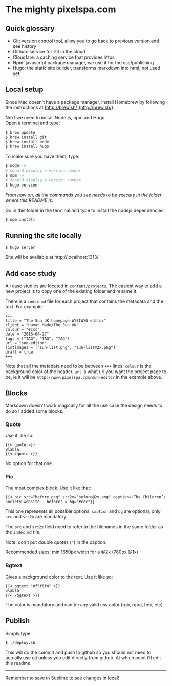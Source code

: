 # The mighty pixelspa.com

## Quick glossary
- Git: version control tool, allow you to go back to previous version and see history
- Github: service for Git in the cloud
- Cloudfare: a caching service that provides https
- Npm: javascript package manager, we use it for the css/publishing
- Hugo: the static site builder, transforms markdown into html, not used yet


## Local setup
Since Mac doesn't have a package manager, install Homebrew by following the instructions at [http://brew.sh/](http://brew.sh/).

Next we need to install Node.js, npm and Hugo.  
Open a terminal and type:

```bash
$ brew update
$ brew install git
$ brew install node
$ brew install hugo
```

To make sure you have them, type:

```bash
$ node -v
# should display a version number
$ npm -v
# should display a version number
$ hugo version
```

*From now on, all the commands you see needs to be execute in the folder where this README is.*

Go in this folder in the terminal and type to install the nodejs dependencies:

```bash
$ npm install
```

## Running the site locally
```bash
$ hugo server
```
Site will be available at http://localhost:1313/

## Add case study
All case studies are located in `content/projects`.
The easiest way to add a new project is to copy one of the existing folder and rename it.

There is a `index.md` file for each project that contains the metadata and the text. For example:

```
+++
title = "The Sun UK homepage WYSIWYG editor"
client = "Human Made/The Sun UK"
colour = "#ccc"
date = "2016-04-27"
tags = ["TAG", "TAG", "TAG"]
url = "sun-editor"
listimages = ["sun-list.png", "sun-list@2x.png"]
draft = true
+++
```
Note that all the metadata need to be between `+++` lines.
`colour` is the background color of the header. `url` is what url you want the project page to be, ie it will be `http://www.pixelspa.com/sun-editor` in the example above.

## Blocks
Markdown doesn't work magically for all the use case the design needs to do so I added some blocks.

### Quote
Use it like so:
```
{{< quote >}}
Blabla
{{< /quote >}}
```
No option for that one.

### Pic
The most complex block. Use it like that:

```
{{< pic src="before.png" src2x="before@2x.png" caption="The Children’s Society website - before" > bg="#ccc"}}
```

This one represents all possible options, `caption` and `bg` are optional, only `src` and `src2x` are mandatory.

The `src` and `src2x` field need to refer to the filenames in the same folder as the `index.md` file.

Note: don't put double quotes (`"`) in the caption.

Recommended sizes: min 1650px width for a @2x (780px @1x)

### Bgtext
Gives a background color to the text. Use it like so:
```
{{< bgtext "#f5f6f4" >}}
blabla
{{< /bgtext >}}
```

The color is mandatory and can be any valid css color (rgb, rgba, hex, etc).

## Publish
Simply type:

```bash
$ ./deploy.sh
```

This will do the commit and push to github so you should not need to actually use git unless you edit directly from github. At which point i'll edit this readme

---

Remember to save in Sublime to see changes in local!
